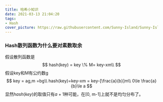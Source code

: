 ```yaml
---
title: 哈希小知识
date: 2021-03-13 21:04:20
tags:
- Hash
cover_picture: https://raw.githubusercontent.com/Sunny-Island/Sunny-Island.github.io/main/images/hash01.jpg?token=AJ7HA2IJVA5O6TAXNDNKEQ3ANO77S
---
```


### Hash散列函数为什么要对素数取余

假设散列函数是
$$
hash(key) = key \% M= key-xm\\
$$
假设key和M有公约数g
$$
key = ag,m =bg\\
hash(key)=key-xm = key-[\frac{a}{b}]m\\
0\le \frac{a}{b}\le a
$$
显然$hash(key)$的取值只有$a+1$种可能，在[0, m-1]上就不是均匀分布了。

